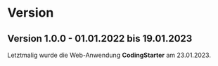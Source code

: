 # Version

## Version 1.0.0 - 01.01.2022 bis 19.01.2023

Letztmalig wurde die Web-Anwendung **CodingStarter** am 23.01.2023.
